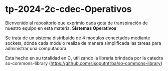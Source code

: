 # tp-2024-2c-cdec-Operativos

Bienvenido al repositorio que exprimio cada gota de transpiración de nuestro equipo en esta materia. **Sistemas Operativos**

Se trata de un sistema distribuido de 4 modulos conectados mediante sockets, dónde cada módulo realiza de manera simplificada las tareas para administrar una computadora.

Esta hecho en su totalidad en C, utilizando la libreria brindada por la catedra so-commons-library (https://github.com/sisoputnfrba/so-commons-library)
